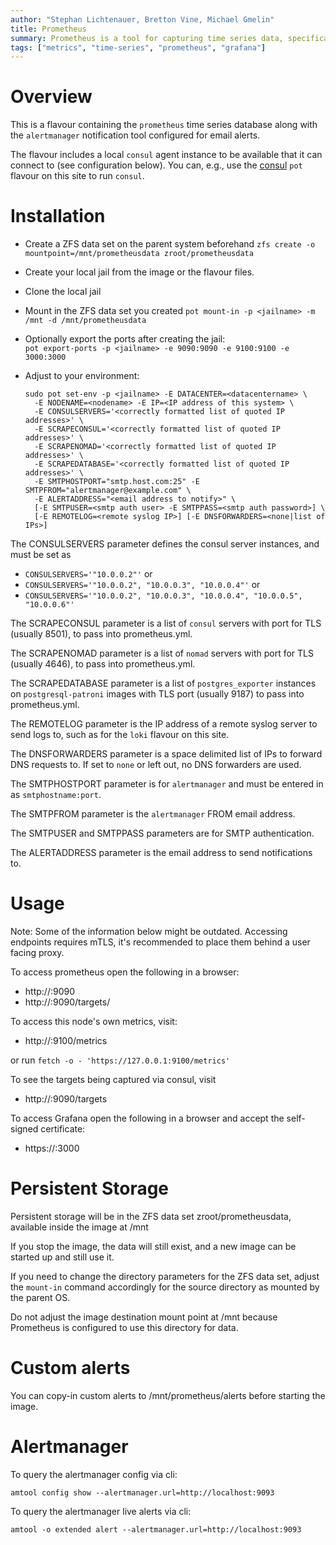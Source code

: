 ```yaml
---
author: "Stephan Lichtenauer, Bretton Vine, Michael Gmelin"
title: Prometheus 
summary: Prometheus is a tool for capturing time series data, specifically system metrics.
tags: ["metrics", "time-series", "prometheus", "grafana"]
---
```


# Overview

This is a flavour containing the `prometheus` time series database along
with the `alertmanager` notification tool configured for email alerts.

The flavour includes a local `consul` agent instance to be available that it
can connect to (see configuration below). You can, e.g., use the
[consul](https://potluck.honeyguide.net/blog/consul/) `pot` flavour on this
site to run `consul`.

# Installation

* Create a ZFS data set on the parent system beforehand
  `zfs create -o mountpoint=/mnt/prometheusdata zroot/prometheusdata`
* Create your local jail from the image or the flavour files. 
* Clone the local jail
* Mount in the ZFS data set you created
  `pot mount-in -p <jailname> -m /mnt -d /mnt/prometheusdata`
* Optionally export the ports after creating the jail:     
  `pot export-ports -p <jailname> -e 9090:9090 -e 9100:9100 -e 3000:3000`
* Adjust to your environment:    

      sudo pot set-env -p <jailname> -E DATACENTER=<datacentername> \
        -E NODENAME=<nodename> -E IP=<IP address of this system> \
        -E CONSULSERVERS='<correctly formatted list of quoted IP addresses>' \
        -E SCRAPECONSUL='<correctly formatted list of quoted IP addresses>' \
        -E SCRAPENOMAD='<correctly formatted list of quoted IP addresses>' \
        -E SCRAPEDATABASE='<correctly formatted list of quoted IP addresses>' \
        -E SMTPHOSTPORT="smtp.host.com:25" -E SMTPFROM="alertmanager@example.com" \
        -E ALERTADDRESS="<email address to notify>" \
        [-E SMTPUSER=<smtp auth user> -E SMTPPASS=<smtp auth password>] \
        [-E REMOTELOG=<remote syslog IP>] [-E DNSFORWARDERS=<none|list of IPs>]

The CONSULSERVERS parameter defines the consul server instances, and must be
set as
* `CONSULSERVERS='"10.0.0.2"'` or
* `CONSULSERVERS='"10.0.0.2", "10.0.0.3", "10.0.0.4"'` or
* `CONSULSERVERS='"10.0.0.2", "10.0.0.3", "10.0.0.4", "10.0.0.5", "10.0.0.6"'`

The SCRAPECONSUL parameter is a list of `consul` servers with port for TLS
(usually 8501), to pass into prometheus.yml.

The SCRAPENOMAD parameter is a list of `nomad` servers with port for TLS
(usually 4646), to pass into prometheus.yml.

The SCRAPEDATABASE parameter is a list of `postgres_exporter` instances on
`postgresql-patroni` images with TLS port (usually 9187) to pass into
prometheus.yml.

The REMOTELOG parameter is the IP address of a remote syslog server to send
logs to, such as for the `loki` flavour on this site.

The DNSFORWARDERS parameter is a space delimited list of IPs to forward DNS
requests to. If set to `none` or left out, no DNS forwarders are used.

The SMTPHOSTPORT parameter is for `alertmanager` and must be entered in as
`smtphostname:port`.

The SMTPFROM parameter is the `alertmanager` FROM email address.

The SMTPUSER and SMTPPASS parameters are for SMTP authentication.

The ALERTADDRESS parameter is the email address to send notifications to.

# Usage

Note: Some of the information below might be outdated. Accessing endpoints
requires mTLS, it's recommended to place them behind a user facing proxy.

To access prometheus open the following in a browser:
* http://<prometheus-host>:9090
* http://<prometheus-host>:9090/targets/

To access this node's own metrics, visit:
* http://<prometheus-host>:9100/metrics

or run `fetch -o - 'https://127.0.0.1:9100/metrics'`

To see the targets being captured via consul, visit
* http://<prometheus-host>:9090/targets

To access Grafana open the following in a browser and accept the self-signed
certificate:
* https://<prometheus-host>:3000

# Persistent Storage

Persistent storage will be in the ZFS data set zroot/prometheusdata,
available inside the image at /mnt

If you stop the image, the data will still exist, and a new image can be
started up and still use it.

If you need to change the directory parameters for the ZFS data set, adjust
the `mount-in` command accordingly for the source directory as mounted by
the parent OS.

Do not adjust the image destination mount point at /mnt because Prometheus
is configured to use this directory for data.

# Custom alerts

You can copy-in custom alerts to /mnt/prometheus/alerts before starting
the image.

# Alertmanager

To query the alertmanager config via cli:

    amtool config show --alertmanager.url=http://localhost:9093

To query the alertmanager live alerts via cli:

    amtool -o extended alert --alertmanager.url=http://localhost:9093
